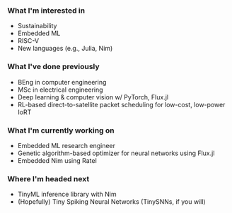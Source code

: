 ### What I'm interested in
<!-- talk about interests, particularly technical -->
* Sustainability
* Embedded ML
* RISC-V
* New languages (e.g., Julia, Nim)

### What I've done previously
* BEng in computer engineering
* MSc in electrical engineering
* Deep learning & computer vision w/ PyTorch, Flux.jl
* RL-based direct-to-satellite packet scheduling for low-cost, low-power IoRT

### What I'm currently working on
<!-- talk about current projects, studies, goals -->
* Embedded ML research engineer
* Genetic algorithm-based optimizer for neural networks using Flux.jl
* Embedded Nim using Ratel

### Where I'm headed next
<!-- talk about upcoming job, grad school, projects, studies, long-term... -->
* TinyML inference library with Nim
* (Hopefully) Tiny Spiking Neural Networks (TinySNNs, if you will)
